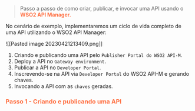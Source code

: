 > Passo a passo de como criar, publicar, e invocar uma API usando o <span style="color:#FF7043"><b>WSO2 API Manager.</b></span>

No cenário de exemplo, implementaremos um ciclo de vida completo de uma API utilizando o WSO2 API Manager:

![[Pasted image 20230421213409.png]]

1. Criando e publicando uma API pelo `Publisher Portal do WSO2 API-M`.
2. Deploy a API no `Gateway environment`.
3. Publicar a API no `Developer Portal`.
4. Inscrevendo-se na API via `Developer Portal` do WSO2 API-M e gerando chaves.
5. Invocando a API com as `chaves` geradas.

### <span style="color:#FF7043"><b>Passo 1 - Criando e publicando uma API</b></span>
